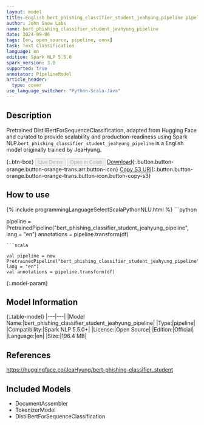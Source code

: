 ```yaml
---
layout: model
title: English bert_phishing_classifier_student_jeahyung_pipeline pipeline DistilBertForSequenceClassification from JeaHyung
author: John Snow Labs
name: bert_phishing_classifier_student_jeahyung_pipeline
date: 2024-09-06
tags: [en, open_source, pipeline, onnx]
task: Text Classification
language: en
edition: Spark NLP 5.5.0
spark_version: 3.0
supported: true
annotator: PipelineModel
article_header:
  type: cover
use_language_switcher: "Python-Scala-Java"
---
```


## Description

Pretrained DistilBertForSequenceClassification, adapted from Hugging Face and curated to provide scalability and production-readiness using Spark NLP.`bert_phishing_classifier_student_jeahyung_pipeline` is a English model originally trained by JeaHyung.

{:.btn-box}
<button class="button button-orange" disabled>Live Demo</button>
<button class="button button-orange" disabled>Open in Colab</button>
[Download](https://s3.amazonaws.com/auxdata.johnsnowlabs.com/public/models/bert_phishing_classifier_student_jeahyung_pipeline_en_5.5.0_3.0_1725608448995.zip){:.button.button-orange.button-orange-trans.arr.button-icon}
[Copy S3 URI](s3://auxdata.johnsnowlabs.com/public/models/bert_phishing_classifier_student_jeahyung_pipeline_en_5.5.0_3.0_1725608448995.zip){:.button.button-orange.button-orange-trans.button-icon.button-copy-s3}

## How to use



<div class="tabs-box" markdown="1">
{% include programmingLanguageSelectScalaPythonNLU.html %}
```python

pipeline = PretrainedPipeline("bert_phishing_classifier_student_jeahyung_pipeline", lang = "en")
annotations =  pipeline.transform(df)   

```
```scala

val pipeline = new PretrainedPipeline("bert_phishing_classifier_student_jeahyung_pipeline", lang = "en")
val annotations = pipeline.transform(df)

```
</div>

{:.model-param}
## Model Information

{:.table-model}
|---|---|
|Model Name:|bert_phishing_classifier_student_jeahyung_pipeline|
|Type:|pipeline|
|Compatibility:|Spark NLP 5.5.0+|
|License:|Open Source|
|Edition:|Official|
|Language:|en|
|Size:|196.4 MB|

## References

https://huggingface.co/JeaHyung/bert-phishing-classifier_student

## Included Models

- DocumentAssembler
- TokenizerModel
- DistilBertForSequenceClassification